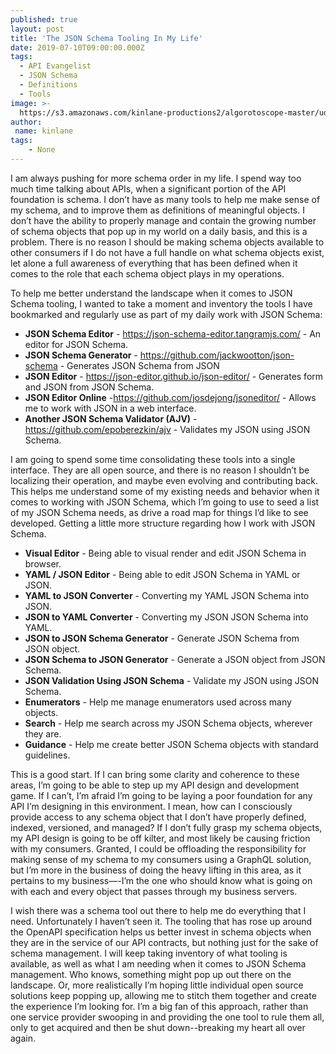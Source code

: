 ```yaml
---
published: true
layout: post
title: 'The JSON Schema Tooling In My Life'
date: 2019-07-10T09:00:00.000Z
tags:
  - API Evangelist
  - JSON Schema
  - Definitions
  - Tools
image: >-
  https://s3.amazonaws.com/kinlane-productions2/algorotoscope-master/udnie-DSC_0033.jpg
author:
 name: kinlane
tags:
    - None
---
```

I am always pushing for more schema order in my life. I spend way too much time talking about APIs, when a significant portion of the API foundation is schema. I don’t have as many tools to help me make sense of my schema, and to improve them as definitions of meaningful objects. I don’t have the ability to properly manage and contain the growing number of schema objects that pop up in my world on a daily basis, and this is a problem. There is no reason I should be making schema objects available to other consumers if I do not have a full handle on what schema objects exist, let alone a full awareness of everything that has been defined when it comes to the role that each schema object plays in my operations.

To help me better understand the landscape when it comes to JSON Schema tooling, I wanted to take a moment and inventory the tools I have bookmarked and regularly use as part of my daily work with JSON Schema:

- **JSON Schema Editor** - https://json-schema-editor.tangramjs.com/ - An editor for JSON Schema.
- **JSON Schema Generator** - https://github.com/jackwootton/json-schema - Generates JSON Schema from JSON
- **JSON Editor** - https://json-editor.github.io/json-editor/ - Generates form and JSON from JSON Schema.
- **JSON Editor Online** -https://github.com/josdejong/jsoneditor/ - Allows me to work with JSON in a web interface.
- **Another JSON Schema Validator (AJV)** - https://github.com/epoberezkin/ajv - Validates my JSON using JSON Schema.

I am going to spend some time consolidating these tools into a single interface. They are all open source, and there is no reason I shouldn’t be localizing their operation, and maybe even evolving and contributing back. This helps me understand some of my existing needs and behavior when it comes to working with JSON Schema, which I’m going to use to seed a list of my JSON Schema needs, as drive a road map for things I’d like to see developed. Getting a little more structure regarding how I work with JSON Schema.

- **Visual Editor** - Being able to visual render and edit JSON Schema in browser.
- **YAML / JSON Editor** - Being able to edit JSON Schema in YAML or JSON.
- **YAML to JSON Converter** - Converting my YAML JSON Schema into JSON.
- **JSON to YAML Converter** - Converting my JSON JSON Schema into YAML.
- **JSON to JSON Schema Generator** - Generate JSON Schema from JSON object.
- **JSON Schema to JSON Generator** - Generate a JSON object from JSON Schema.
- **JSON Validation Using JSON Schema** - Validate my JSON using JSON Schema.
- **Enumerators** - Help me manage enumerators used across many objects.
- **Search** - Help me search across my JSON Schema objects, wherever they are.
- **Guidance** - Help me create better JSON Schema objects with standard guidelines.

This is a good start. If I can bring some clarity and coherence to these areas, I’m going to be able to step up my API design and development game. If I can’t, I’m afraid I’m going to be laying a poor foundation for any API I’m designing in this environment. I mean, how can I consciously provide access to any schema object that I don’t have properly defined, indexed, versioned, and managed? If I don’t fully grasp my schema objects, my API design is going to be off kilter, and most likely be causing friction with my consumers. Granted, I could be offloading the responsibility for making sense of my schema to my consumers using a GraphQL solution, but I’m more in the business of doing the heavy lifting in this area, as it pertains to my business—-I’m the one who should know what is going on with each and every object that passes through my business servers.

I wish there was a schema tool out there to help me do everything that I need. Unfortunately I haven’t seen it. The tooling that has rose up around the OpenAPI specification helps us better invest in schema objects when they are in the service of our API contracts, but nothing just for the sake of schema management. I will keep taking inventory of what tooling is available, as well as what I am needing when it comes to JSON Schema management. Who knows, something might pop up out there on the landscape. Or, more realistically I’m hoping little individual open source solutions keep popping up, allowing me to stitch them together and create the experience I’m looking for. I’m a big fan of this approach, rather than one service provider swooping in and providing the one tool to rule them all, only to get acquired and then be shut down--breaking my heart all over again.
